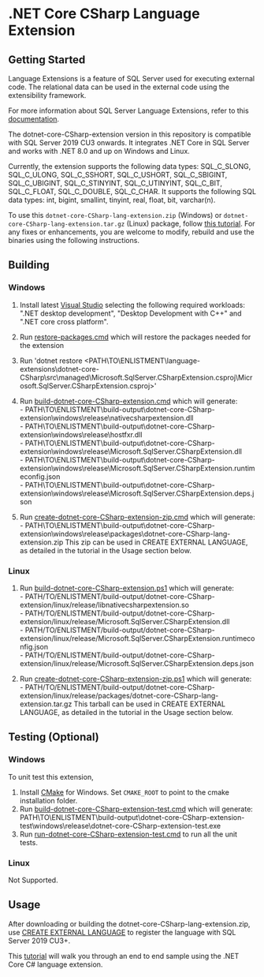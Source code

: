 # .NET Core CSharp Language Extension

## Getting Started
Language Extensions is a feature of SQL Server used for executing external code. The relational data can be used in the external code using the extensibility framework.

For more information about SQL Server Language Extensions, refer to this [documentation](https://docs.microsoft.com/en-us/sql/language-extensions/language-extensions-overview?view=sql-server-ver15).

The dotnet-core-CSharp-extension version in this repository is compatible with SQL Server 2019 CU3 onwards. It integrates .NET Core in SQL Server and works with .NET 8.0 and up on Windows and Linux.

Currently, the extension supports the following data types: SQL_C_SLONG, SQL_C_ULONG, SQL_C_SSHORT, SQL_C_USHORT, SQL_C_SBIGINT, SQL_C_UBIGINT, SQL_C_STINYINT, SQL_C_UTINYINT, SQL_C_BIT, SQL_C_FLOAT, SQL_C_DOUBLE, SQL_C_CHAR. It supports the following SQL data types: int, bigint, smallint, tinyint, real, float, bit, varchar(n).

To use this `dotnet-core-CSharp-lang-extension.zip` (Windows) or `dotnet-core-CSharp-lang-extension.tar.gz` (Linux) package, follow [this tutorial](./sample/regex/README.md). For any fixes or enhancements, you are welcome to modify, rebuild and use the binaries using the following instructions.

## Building

### Windows
1. Install latest [Visual Studio](https://visualstudio.microsoft.com/vs/) selecting the following required workloads: ".NET desktop development", "Desktop Development with C++" and ".NET core cross platform".

2. Run [restore-packages.cmd](./build/windows/restore-packages.cmd) which will restore the packages needed for the extension

3. Run 'dotnet restore <PATH\TO\ENLISTMENT\language-extensions\dotnet-core-CSharp\src\managed\Microsoft.SqlServer.CSharpExtension.csproj\Microsoft.SqlServer.CSharpExtension.csproj>'

4. Run [build-dotnet-core-CSharp-extension.cmd](./build/windows/build-dotnet-core-CSharp-extension.cmd) which will generate: \
        - PATH\TO\ENLISTMENT\build-output\dotnet-core-CSharp-extension\windows\release\nativecsharpextension.dll \
        - PATH\TO\ENLISTMENT\build-output\dotnet-core-CSharp-extension\windows\release\hostfxr.dll \
        - PATH\TO\ENLISTMENT\build-output\dotnet-core-CSharp-extension\windows\release\Microsoft.SqlServer.CSharpExtension.dll \
        - PATH\TO\ENLISTMENT\build-output\dotnet-core-CSharp-extension\windows\release\Microsoft.SqlServer.CSharpExtension.runtimeconfig.json \
        - PATH\TO\ENLISTMENT\build-output\dotnet-core-CSharp-extension\windows\release\Microsoft.SqlServer.CSharpExtension.deps.json

5. Run [create-dotnet-core-CSharp-extension-zip.cmd](./build/windows/create-dotnet-core-CSharp-extension-zip.cmd) which will generate: \
        - PATH\TO\ENLISTMENT\build-output\dotnet-core-CSharp-extension\windows\release\packages\dotnet-core-CSharp-lang-extension.zip
        This zip can be used in CREATE EXTERNAL LANGUAGE, as detailed in the tutorial in the Usage section below.

### Linux

1. Run [build-dotnet-core-CSharp-extension.ps1](./build/windows/build-dotnet-core-CSharp-extension.cmd) which will generate: \
        - PATH/TO/ENLISTMENT/build-output/dotnet-core-CSharp-extension/linux/release/libnativecsharpextension.so \
        - PATH/TO/ENLISTMENT/build-output/dotnet-core-CSharp-extension/linux/release/Microsoft.SqlServer.CSharpExtension.dll \
        - PATH/TO/ENLISTMENT/build-output/dotnet-core-CSharp-extension/linux/release/Microsoft.SqlServer.CSharpExtension.runtimeconfig.json \
        - PATH/TO/ENLISTMENT/build-output/dotnet-core-CSharp-extension/linux/release/Microsoft.SqlServer.CSharpExtension.deps.json

2. Run [create-dotnet-core-CSharp-extension-zip.ps1](./build/windows/create-dotnet-core-CSharp-extension-zip.cmd) which will generate: \
        - PATH/TO/ENLISTMENT/build-output/dotnet-core-CSharp-extension/linux/release/packages/dotnet-core-CSharp-lang-extension.tar.gz
        This tarball can be used in CREATE EXTERNAL LANGUAGE, as detailed in the tutorial in the Usage section below.

## Testing (Optional)

### Windows
To unit test this extension,
1. Install [CMake](https://cmake.org/download/) for Windows. Set `CMAKE_ROOT` to point to the cmake installation folder.
2. Run [build-dotnet-core-CSharp-extension-test.cmd](./test/build/windows/build-dotnet-core-CSharp-extension-test.cmd) which will generate: \
PATH\TO\ENLISTMENT\build-output\dotnet-core-CSharp-extension-test\windows\release\dotnet-core-CSharp-extension-test.exe
3. Run [run-dotnet-core-CSharp-extension-test.cmd](./test/build/windows/run-dotnet-core-CSharp-extension-test.cmd) to run all the unit tests.

### Linux
Not Supported.

## Usage
After downloading or building the dotnet-core-CSharp-lang-extension.zip, use [CREATE EXTERNAL LANGUAGE](https://docs.microsoft.com/en-us/sql/t-sql/statements/create-external-language-transact-sql?view=sql-server-ver15) to register the language with SQL Server 2019 CU3+.

This [tutorial](./sample/regex/README.md) will walk you through an end to end sample using the .NET Core C# language extension.
